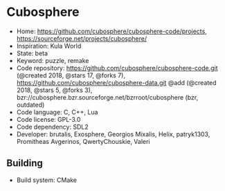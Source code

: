 # Cubosphere

- Home: https://github.com/cubosphere/cubosphere-code/projects, https://sourceforge.net/projects/cubosphere/
- Inspiration: Kula World
- State: beta
- Keyword: puzzle, remake
- Code repository: https://github.com/cubosphere/cubosphere-code.git (@created 2018, @stars 17, @forks 7), https://github.com/cubosphere/cubosphere-data.git @add (@created 2018, @stars 5, @forks 3), bzr://cubosphere.bzr.sourceforge.net/bzrroot/cubosphere (bzr, outdated)
- Code language: C, C++, Lua
- Code license: GPL-3.0
- Code dependency: SDL2
- Developer: brutalis, Exosphere, Georgios Mixalis, Helix, patryk1303, Promitheas Avgerinos, QwertyChouskie, Valeri

## Building

- Build system: CMake
